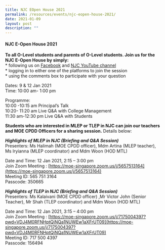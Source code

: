 ```yaml
---
title: NJC EOpen House 2021
permalink: /resources/events/njc-eopen-house-2021/
date: 2021-01-09
layout: post
description: ""
---
```

#### NJC E-Open House 2021

**To all O-Level students and parents of O-Level students. Join us for the NJC E-Open House by simply:**  
\* following us on [Facebook](https://www.facebook.com/nationaljc/) and [NJC YouTube channel](https://www.youtube.com/channel/UCgF6BtaHoSmqnYiXVMcOtsw)  
\* logging in to either one of the platforms to join the session  
\* using the comments box to participate with your question

Dates: 9 & 12 Jan 2021  
Time: 10:00 am- 1:00 pm

Programme:  
10:00 -10:15 am Principal’s Talk  
10:20- 11:20 am Live Q&A with College Management  
11:30 am-12:30 pm Live Q&A with Students

**Students who are interested in MLEP or TLEP in NJC can join our teachers and MOE CPDD Officers for a sharing session.** Details below:

_**Highlights of MLEP in NJC (Briefing and Q&A Session)**_   
Presenters: Ms Halimah (MOE CPDD officer), Mdm Artina (MLEP teacher), Ms Iryianna (MLEP coordinator) and Mdm Woon (HOD MTL)

Date and Time: 12 Jan 2021, 2:15 – 3:00 pm  
Join Zoom Meeting : [https://moe-singapore.zoom.us/j/5657513164](https://moe-singapore.zoom.us/j/5657513164)  
Meeting ID: 565 751 3164  
Passcode: 350665

_**Highlights of TLEP in NJC (Briefing and Q&A Session)**_   
Presenters: Ms Kalaivani (MOE CPDD officer) ,Mr Victor John (Senior Teacher), Mr Shah (TLEP coordinator) and Mdm Woon (HOD MTL)

Date and Time: 12 Jan 2021, 3:15 – 4:00 pm  
Join Zoom Meeting : [https://moe-singapore.zoom.us/j/7175004397?pwd=VDJ4M0RFNHptQjNQa1NUWEw1aXFrUT09](https://moe-singapore.zoom.us/j/7175004397?pwd=VDJ4M0RFNHptQjNQa1NUWEw1aXFrUT09)  
Meeting ID: 717 500 4397  
Passcode: 156494